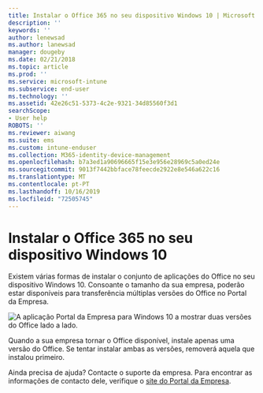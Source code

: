 ```yaml
---
title: Instalar o Office 365 no seu dispositivo Windows 10 | Microsoft Docs
description: ''
keywords: ''
author: lenewsad
ms.author: lanewsad
manager: dougeby
ms.date: 02/21/2018
ms.topic: article
ms.prod: ''
ms.service: microsoft-intune
ms.subservice: end-user
ms.technology: ''
ms.assetid: 42e26c51-5373-4c2e-9321-34d85560f3d1
searchScope:
- User help
ROBOTS: ''
ms.reviewer: aiwang
ms.suite: ems
ms.custom: intune-enduser
ms.collection: M365-identity-device-management
ms.openlocfilehash: b7a3ed1a90696665f15e3e956e28969c5a0ed24e
ms.sourcegitcommit: 9013f7442bbface78feecde2922e8e546a622c16
ms.translationtype: MT
ms.contentlocale: pt-PT
ms.lasthandoff: 10/16/2019
ms.locfileid: "72505745"
---
```

# <a name="installing-office-365-on-your-windows-10-device"></a>Instalar o Office 365 no seu dispositivo Windows 10

Existem várias formas de instalar o conjunto de aplicações do Office no seu dispositivo Windows 10. Consoante o tamanho da sua empresa, poderão estar disponíveis para transferência múltiplas versões do Office no Portal da Empresa.

![A aplicação Portal da Empresa para Windows 10 a mostrar duas versões do Office lado a lado.](./media/multiple-office-installs-cp-win10.png)

Quando a sua empresa tornar o Office disponível, instale apenas uma versão do Office. Se tentar instalar ambas as versões, removerá aquela que instalou primeiro.

Ainda precisa de ajuda? Contacte o suporte da empresa. Para encontrar as informações de contacto dele, verifique o [site do Portal da Empresa](https://go.microsoft.com/fwlink/?linkid=2010980).
